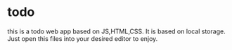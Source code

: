 # todo
this is a todo web app based on JS,HTML,CSS.
It is based on local storage.
Just open this files into your desired editor
to enjoy.
